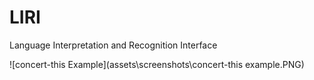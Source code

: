 # LIRI
Language Interpretation and Recognition Interface

![concert-this Example](assets\screenshots\concert-this example.PNG)
